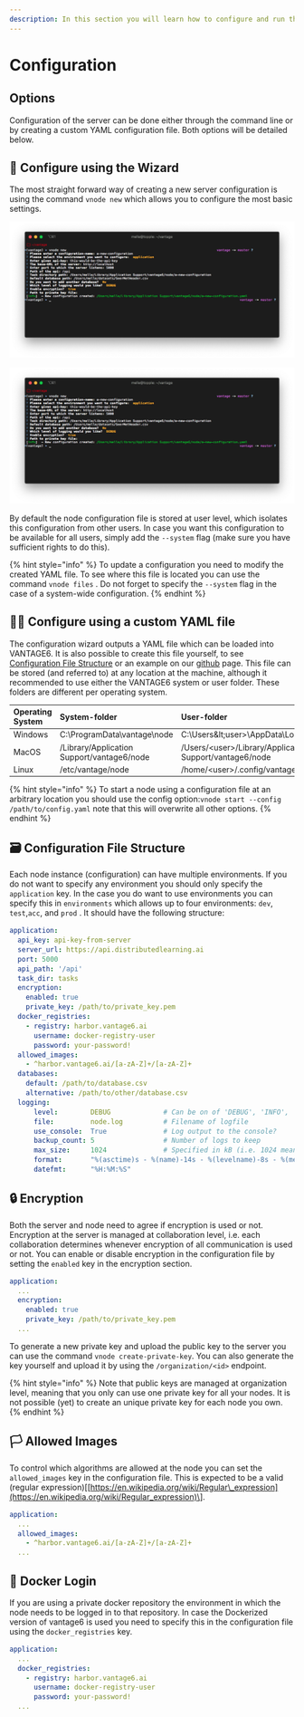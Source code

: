 ```yaml
---
description: In this section you will learn how to configure and run the node(s).
---
```


# Configuration

## Options

Configuration of the server can be done either through the command line or by creating a custom YAML configuration file. Both options will be detailed below.

## 🧙 Configure using the Wizard

The most straight forward way of creating a new server configuration is using the command `vnode new` which allows you to configure the most basic settings.

![Configuring a new node using the wizard](../../.gitbook/assets/screenshot-2020-04-28-at-12.38.29.png)

![Example of running &quot;vnode new&quot;](../../.gitbook/assets/screenshot-2020-04-28-at-12.38.29.png)

By default the node configuration file is stored at user level, which isolates this configuration from other users. In case you want this configuration to be available for all users, simply add the `--system` flag \(make sure you have sufficient rights to do this\).

{% hint style="info" %}
To update a configuration you need to modify the created YAML file. To see where this file is located you can use the command `vnode files` . Do not forget to specify the `--system` flag in the case of a system-wide configuration.
{% endhint %}

## 👩🔬 Configure using a custom YAML file

The configuration wizard outputs a YAML file which can be loaded into VANTAGE6. It is also possible to create this file yourself, to see [Configuration File Structure](./#configuration-file-structure) or an example on our [github](https://github.com/iknl/ppdli) page. This file can be stored \(and referred to\) at any location at the machine, although it recommended to use either the VANTAGE6 system or user folder. These folders are different per operating system.

| Operating System | System-folder | User-folder |
| :--- | :--- | :--- |
| Windows | C:\ProgramData\vantage\node | C:\Users\&lt;user&gt;\AppData\Local\vantage\node |
| MacOS | /Library/Application Support/vantage6/node | /Users/&lt;user&gt;/Library/Application Support/vantage6/node |
| Linux | /etc/vantage/node | /home/&lt;user&gt;/.config/vantage/node |

{% hint style="info" %}
To start a node using a configuration file at an arbitrary location you should use the config option:`vnode start --config /path/to/config.yaml` note that this will overwrite all other options.
{% endhint %}

## 🗃 Configuration File Structure

Each node instance \(configuration\) can have multiple environments. If you do not want to specify any environment you should only specify the `application` key. In the case you do want to use environments you can specify this in `environments` which allows up to four environments: `dev`, `test`,`acc`, and `prod` . It should have the following structure:

```yaml
application:
  api_key: api-key-from-server
  server_url: https://api.distributedlearning.ai
  port: 5000
  api_path: '/api'
  task_dir: tasks
  encryption:
    enabled: true
    private_key: /path/to/private_key.pem
  docker_registries:
    - registry: harbor.vantage6.ai
      username: docker-registry-user
      password: your-password!
  allowed_images:
    - ^harbor.vantage6.ai/[a-zA-Z]+/[a-zA-Z]+
  databases:
    default: /path/to/database.csv
    alternative: /path/to/other/database.csv
  logging:
      level:        DEBUG             # Can be on of 'DEBUG', 'INFO', 'WARNING', 'ERROR', 'CRITICAL'
      file:         node.log          # Filename of logfile
      use_console:  True              # Log output to the console?
      backup_count: 5                 # Number of logs to keep
      max_size:     1024              # Specified in kB (i.e. 1024 means a maximum file size of 1MB)
      format:       "%(asctime)s - %(name)-14s - %(levelname)-8s - %(message)s"
      datefmt:      "%H:%M:%S"
```

## 🔒 Encryption

Both the server and node need to agree if encryption is used or not. Encryption at the server is managed at collaboration level, i.e. each collaboration determines whenever encryption of all communication is used or not. You can enable or disable encryption in the configuration file by setting the `enabled` key in the encryption section.

```yaml
application:
  ...
  encryption:
    enabled: true
    private_key: /path/to/private_key.pem
  ...
```

To generate a new private key and upload the public key to the server you can use the command `vnode create-private-key`. You can also generate the key yourself and upload it by using the `/organization/<id>` endpoint.

{% hint style="info" %}
Note that public keys are managed at organization level, meaning that you only can use one private key for all your nodes. It is not possible \(yet\) to create an unique private key for each node you own.
{% endhint %}

## 🏳 Allowed Images

To control which algorithms are allowed at the node you can set the `allowed_images` key in the configuration file. This is expected to be a valid \(regular expression\)\[[https://en.wikipedia.org/wiki/Regular\_expression](https://en.wikipedia.org/wiki/Regular_expression)\].

```yaml
application:
  ...
  allowed_images:
    - ^harbor.vantage6.ai/[a-zA-Z]+/[a-zA-Z]+
  ...
```

## 🐳 Docker Login

If you are using a private docker repository the environment in which the node needs to be logged in to that repository. In case the Dockerized version of vantage6 is used you need to specify this in the configuration file using the `docker_registries` key.

```yaml
application:
  ...
  docker_registries:
    - registry: harbor.vantage6.ai
      username: docker-registry-user
      password: your-password!
  ...
```

